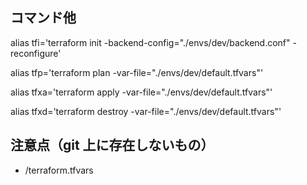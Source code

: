 ## コマンド他

alias tfi='terraform init -backend-config="./envs/dev/backend.conf" -reconfigure'

alias tfp='terraform plan -var-file="./envs/dev/default.tfvars"'

alias tfxa='terraform apply -var-file="./envs/dev/default.tfvars"'

alias tfxd='terraform destroy -var-file="./envs/dev/default.tfvars"'

## 注意点（git 上に存在しないもの）

- /terraform.tfvars
